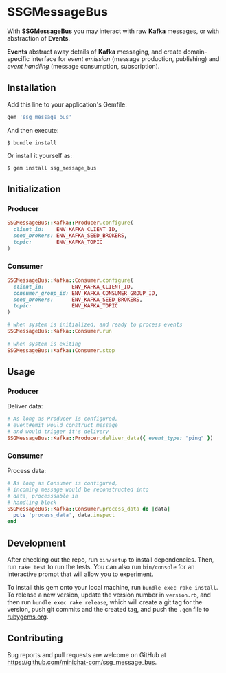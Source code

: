 # SSGMessageBus

With **SSGMessageBus** you may interact with raw **Kafka** messages, or with abstraction of **Events**.

**Events** abstract away details of **Kafka** messaging, and create domain-specific interface for *event emission* (message production, publishing) and *event handling* (message consumption, subscription).

## Installation

Add this line to your application's Gemfile:

```ruby
gem 'ssg_message_bus'
```

And then execute:

    $ bundle install

Or install it yourself as:

    $ gem install ssg_message_bus

## Initialization

### Producer
```ruby
SSGMessageBus::Kafka::Producer.configure(
  client_id:    ENV_KAFKA_CLIENT_ID,
  seed_brokers: ENV_KAFKA_SEED_BROKERS,
  topic:        ENV_KAFKA_TOPIC
)
```

### Consumer
```ruby
SSGMessageBus::Kafka::Consumer.configure(
  client_id:         ENV_KAFKA_CLIENT_ID,
  consumer_group_id: ENV_KAFKA_CONSUMER_GROUP_ID,
  seed_brokers:      ENV_KAFKA_SEED_BROKERS,
  topic:             ENV_KAFKA_TOPIC
)

# when system is initialized, and ready to process events
SSGMessageBus::Kafka::Consumer.run
  
# when system is exiting
SSGMessageBus::Kafka::Consumer.stop
```

## Usage
### Producer
Deliver data:
```ruby
# As long as Producer is configured, 
# event#emit would construct message
# and would trigger it's delivery
SSGMessageBus::Kafka::Producer.deliver_data({ event_type: "ping" })
```


### Consumer
Process data:
```ruby
# As long as Consumer is configured, 
# incoming message would be reconstructed into 
# data, processsable in
# handling block
SSGMessageBus::Kafka::Consumer.process_data do |data|
  puts 'process_data', data.inspect
end

```

## Development

After checking out the repo, run `bin/setup` to install dependencies. Then, run `rake test` to run the tests. You can also run `bin/console` for an interactive prompt that will allow you to experiment.

To install this gem onto your local machine, run `bundle exec rake install`. To release a new version, update the version number in `version.rb`, and then run `bundle exec rake release`, which will create a git tag for the version, push git commits and the created tag, and push the `.gem` file to [rubygems.org](https://rubygems.org).

## Contributing

Bug reports and pull requests are welcome on GitHub at https://github.com/minichat-com/ssg_message_bus.
